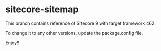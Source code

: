 # sitecore-sitemap

This branch contains reference of Sitecore 9 with target framework 462.

To change it to any other versions, update the package.config file.

Enjoy!!
